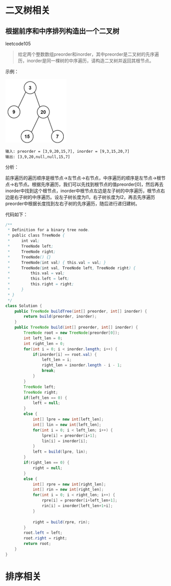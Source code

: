 # 二叉树相关

## 根据前序和中序排列构造出一个二叉树

leetcode105

> 给定两个整数数组preorder和inorder，其中preorder是二叉树的先序遍历，inorder是同一棵树的中序遍历，请构造二叉树并返回其根节点。

示例：

<img src="assets/2023-06-08-11-29-14-image.png" title="" alt="" width="191">

```context
输入: preorder = [3,9,20,15,7], inorder = [9,3,15,20,7]
输出: [3,9,20,null,null,15,7]
```

分析：

前序遍历的遍历顺序是根节点->左节点->右节点，中序遍历的顺序是左节点->根节点->右节点。根据先序遍历，我们可以先找到根节点的值preorder[0]，然后再去inorder中找到这个根节点，inorder中根节点左边是左子树的中序遍历，根节点右边是右子树的中序遍历。设左子树长度为l1，右子树长度为l2，再去先序遍历preorder中根据长度找到左右子树的先序遍历，随后进行递归建树。

代码如下：

```java
/**
 * Definition for a binary tree node.
 * public class TreeNode {
 *     int val;
 *     TreeNode left;
 *     TreeNode right;
 *     TreeNode() {}
 *     TreeNode(int val) { this.val = val; }
 *     TreeNode(int val, TreeNode left, TreeNode right) {
 *         this.val = val;
 *         this.left = left;
 *         this.right = right;
 *     }
 * }
 */
class Solution {
    public TreeNode buildTree(int[] preorder, int[] inorder) {
        return build(preorder, inorder);
    }
    public TreeNode build(int[] preorder, int[] inorder) {
        TreeNode root = new TreeNode(preorder[0]);
        int left_len = 0;
        int right_len = 0;
        for(int i = 0; i < inorder.length; i++) {
            if(inorder[i] == root.val) {
                left_len = i;
                right_len = inorder.length - i - 1;
                break;
            }
        }
        TreeNode left;
        TreeNode right;
        if(left_len == 0) {
            left = null;
        }
        else {
            int[] lpre = new int[left_len];
            int[] lin = new int[left_len];
            for(int i = 0; i < left_len; i++) {
                lpre[i] = preorder[i+1];
                lin[i] = inorder[i];
            }
            left = build(lpre, lin);
        }
        if(right_len == 0) {
            right = null;
        }
        else {
            int[] rpre = new int[right_len];
            int[] rin = new int[right_len];
            for(int i = 0; i < right_len; i++) {
                rpre[i] = preorder[i+left_len+1];
                rin[i] = inorder[left_len+1+i];
            }

            right = build(rpre, rin);
        }
        root.left = left;
        root.right = right;
        return root;
    }
}
```



# 排序相关
